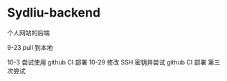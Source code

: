# Sydliu-backend

个人网站的后端

9-23 pull 到本地

10-3 尝试使用 github CI 部署
10-29 修改 SSH 密钥并尝试 github CI 部署 第三次尝试
